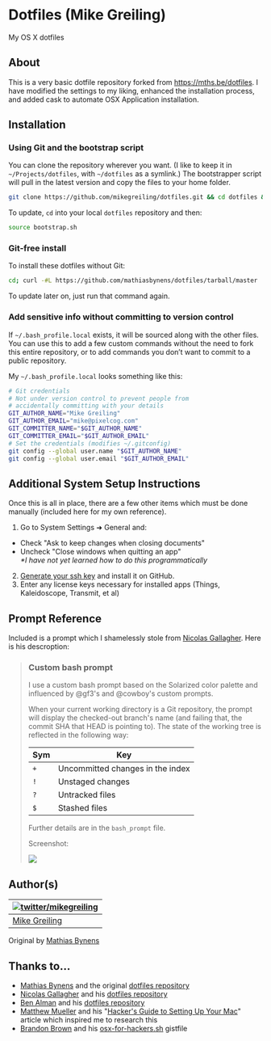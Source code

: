 # Dotfiles (Mike Greiling)

My OS X dotfiles

## About

This is a very basic dotfile repository forked from <https://mths.be/dotfiles>. I have modified the settings to my liking, enhanced the installation process, and added cask to automate OSX Application installation.

## Installation

### Using Git and the bootstrap script

You can clone the repository wherever you want. (I like to keep it in `~/Projects/dotfiles`, with `~/dotfiles` as a symlink.) The bootstrapper script will pull in the latest version and copy the files to your home folder.

```bash
git clone https://github.com/mikegreiling/dotfiles.git && cd dotfiles && source bootstrap.sh
```

To update, `cd` into your local `dotfiles` repository and then:

```bash
source bootstrap.sh
```

### Git-free install

To install these dotfiles without Git:

```bash
cd; curl -#L https://github.com/mathiasbynens/dotfiles/tarball/master | tar -xzv --strip-components 1 --exclude={README.md,bootstrap.sh,LICENSE-MIT.txt}
```

To update later on, just run that command again.

### Add sensitive info without committing to version control

If `~/.bash_profile.local` exists, it will be sourced along with the other files. You can use this to add a few custom commands without the need to fork this entire repository, or to add commands you don’t want to commit to a public repository.

My `~/.bash_profile.local` looks something like this:

```bash
# Git credentials
# Not under version control to prevent people from
# accidentally committing with your details
GIT_AUTHOR_NAME="Mike Greiling"
GIT_AUTHOR_EMAIL="mike@pixelcog.com"
GIT_COMMITTER_NAME="$GIT_AUTHOR_NAME"
GIT_COMMITTER_EMAIL="$GIT_AUTHOR_EMAIL"
# Set the credentials (modifies ~/.gitconfig)
git config --global user.name "$GIT_AUTHOR_NAME"
git config --global user.email "$GIT_AUTHOR_EMAIL"
```

## Additional System Setup Instructions

Once this is all in place, there are a few other items which must be done manually (included here for my own reference).

1. Go to System Settings ➜ General and:
  - Check "Ask to keep changes when closing documents"
  - Uncheck "Close windows when quitting an app"  
    _*I have not yet learned how to do this programmatically_
2. [Generate your ssh key](https://help.github.com/articles/generating-ssh-keys/) and install it on GitHub.
3. Enter any license keys necessary for installed apps (Things, Kaleidoscope, Transmit, et al)

## Prompt Reference

Included is a prompt which I shamelessly stole from [Nicolas Gallagher](https://github.com/necolas/dotfiles/).  Here is his descroption:

> ### Custom bash prompt
>
> I use a custom bash prompt based on the Solarized color palette and influenced by @gf3's and @cowboy's custom prompts.
>
> When your current working directory is a Git repository, the prompt will display the checked-out branch's name (and failing that, the commit SHA that HEAD is pointing to). The state of the working tree is reflected in the following way:
>
> Sym | Key
> ----|---------------------------------
> `+` | Uncommitted changes in the index
> `!` | Unstaged changes
> `?` | Untracked files
> `$` | Stashed files
>
> Further details are in the `bash_prompt` file.
>
> Screenshot:
>
> ![](http://i.imgur.com/DSJ1G.png)
>


## Author(s)

| [![twitter/mikegreiling](http://gravatar.com/avatar/33f90637d77f8d4da67faafd3af6597e?s=70)](http://twitter.com/mikegreiling "Follow @mikegreiling on Twitter") |
|---|
| [Mike Greiling](https://pixelcog.com/) |

Original by [Mathias Bynens](https://mathiasbynens.be/)

## Thanks to…

* [Mathias Bynens](https://mathiasbynens.be/) and the original [dotfiles repository](https://github.com/mathiasbynens/dotfiles)
* [Nicolas Gallagher](http://nicolasgallagher.com/) and his [dotfiles repository](https://github.com/necolas/dotfiles)
* [Ben Alman](http://benalman.com/) and his [dotfiles repository](https://github.com/cowboy/dotfiles)
* [Matthew Mueller](https://github.com/MatthewMueller) and his "[Hacker's Guide to Setting Up Your Mac](http://lapwinglabs.com/blog/hacker-guide-to-setting-up-your-mac)" article which inspired me to research this
* [Brandon Brown](https://brandonb.io/) and his [osx-for-hackers.sh](https://gist.github.com/brandonb927/3195465) gistfile
